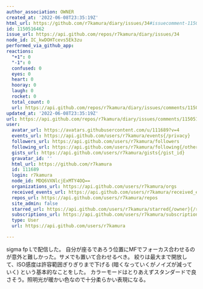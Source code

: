 ```yaml
---
author_association: OWNER
created_at: '2022-06-08T23:35:19Z'
html_url: https://github.com/r7kamura/diary/issues/34#issuecomment-1150516462
id: 1150516462
issue_url: https://api.github.com/repos/r7kamura/diary/issues/34
node_id: IC_kwDOHTcevs5Ek3zu
performed_via_github_app: 
reactions:
  "+1": 0
  "-1": 0
  confused: 0
  eyes: 0
  heart: 0
  hooray: 0
  laugh: 0
  rocket: 0
  total_count: 0
  url: https://api.github.com/repos/r7kamura/diary/issues/comments/1150516462/reactions
updated_at: '2022-06-08T23:35:19Z'
url: https://api.github.com/repos/r7kamura/diary/issues/comments/1150516462
user:
  avatar_url: https://avatars.githubusercontent.com/u/111689?v=4
  events_url: https://api.github.com/users/r7kamura/events{/privacy}
  followers_url: https://api.github.com/users/r7kamura/followers
  following_url: https://api.github.com/users/r7kamura/following{/other_user}
  gists_url: https://api.github.com/users/r7kamura/gists{/gist_id}
  gravatar_id: ''
  html_url: https://github.com/r7kamura
  id: 111689
  login: r7kamura
  node_id: MDQ6VXNlcjExMTY4OQ==
  organizations_url: https://api.github.com/users/r7kamura/orgs
  received_events_url: https://api.github.com/users/r7kamura/received_events
  repos_url: https://api.github.com/users/r7kamura/repos
  site_admin: false
  starred_url: https://api.github.com/users/r7kamura/starred{/owner}{/repo}
  subscriptions_url: https://api.github.com/users/r7kamura/subscriptions
  type: User
  url: https://api.github.com/users/r7kamura

---
```

sigma fp Lで配信した。
自分が座るであろう位置にMFでフォーカス合わせるのが意外と難しかった。サメでも置いて合わせるべき。
絞りは最大まで開放して、ISO感度は許容範囲ぎりぎりまで下げる (暗くなっていくがノイズが減っていく) という基本的なことをした。
カラーモードはとりあえずスタンダードで良さそう。照明光が暖かい色なので十分柔らかい表現になる。